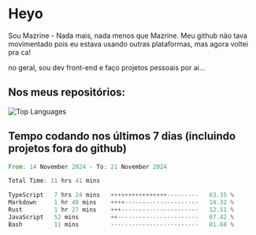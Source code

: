 # Heyo

Sou Mazrine - Nada mais, nada menos que Mazrine.
Meu github não tava movimentado pois eu estava usando outras plataformas, mas agora voltei pra ca!

no geral, sou dev front-end e faço projetos pessoais por ai...

## Nos meus repositórios:

![Top Languages](https://github-readme-stats.vercel.app/api/top-langs/?username=mazrine&theme=tokyonight&layout=donut&langs_count=10&locale=pt-br)

## Tempo codando nos últimos 7 dias (incluindo projetos fora do github)
<!--START_SECTION:waka-->

```rust
From: 14 November 2024 - To: 21 November 2024

Total Time: 11 hrs 41 mins

TypeScript   7 hrs 24 mins   ++++++++++++++++---------   63.35 %
Markdown     1 hr 40 mins    ++++---------------------   14.32 %
Rust         1 hr 27 mins    +++----------------------   12.51 %
JavaScript   52 mins         ++-----------------------   07.42 %
Bash         11 mins         -------------------------   01.68 %
```

<!--END_SECTION:waka-->

<!--
**Mazrine/Mazrine** is a ✨ _special_ ✨ repository because its `README.md` (this file) appears on your GitHub profile.

Here are some ideas to get you started:

- 🔭 I’m currently working on ...
- 🌱 I’m currently learning ...
- 👯 I’m looking to collaborate on ...
- 🤔 I’m looking for help with ...
- 💬 Ask me about ...
- 📫 How to reach me: ...
- 😄 Pronouns: ...
- ⚡ Fun fact: ...
-->
